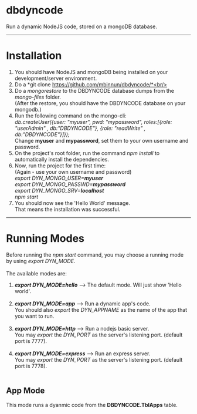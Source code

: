 # dbdyncode
Run a dynamic NodeJS code, stored on a mongoDB database.

----
# Installation
1. You should have NodeJS and mongoDB being installed on your development/server environment.<br/>
2. Do a *git clone https://github.com/mbinnun/dbdyncode/*<br/>
3. Do a *mongorestore* to the DBDYNCODE database dumps from the *mongo-files* folder.<br/>(After the restore, you should have the DBDYNCODE database on your mongodb.)<br/>
4. Run the following command on the mongo-cli:<br/>*db.createUser({user: "myuser", pwd: "mypassword", roles:[{role: "userAdmin" , db:"DBDYNCODE"}, {role: "readWrite" , db:"DBDYNCODE"}]});*<br/>Change **myuser** and **mypassword**, set them to your own username and password.<br/>
5. On the project's root folder, run the command *npm install* to automatically install the dependencies.<br/>
6. Now, run the project for the first time:<br/>(Again - use your own username and password)<br/>*export DYN_MONGO_USER=**myuser**<br/>export DYN_MONGO_PASSWD=**mypassword**<br/>export DYN_MONGO_SRV=**localhost**<br/>npm start*<br/>
7. You should now see the 'Hello World' message.<br/>That means the installation was successful.

----
# Running Modes
Before running the *npm start* command, you may choose a running mode by using *export DYN_MODE*.<br/>
<br/>
The available modes are:
1. ***export DYN_MODE=hello*** --> The default mode. Will just show 'Hello world'.<br/><br/>
2. ***export DYN_MODE=app*** --> Run a dynamic app's code.<br/>You should also *export* the *DYN_APPNAME* as the name of the app that you want to run.<br/><br/>
3. ***export DYN_MODE=http*** --> Run a nodejs basic server.<br/>You may *export* the *DYN_PORT* as the server's listening port. (default port is 7777).<br/><br/>
4. ***export DYN_MODE=express*** --> Run an express server.<br/>You may *export* the *DYN_PORT* as the server's listening port. (default port is 7778).<br/><br/>

**App Mode**
-
This mode runs a dyanmic code from the **DBDYNCODE.TblApps** table.<br/>

